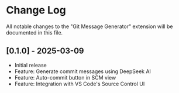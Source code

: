 # Change Log

All notable changes to the "Git Message Generator" extension will be documented in this file.

## [0.1.0] - 2025-03-09

- Initial release
- Feature: Generate commit messages using DeepSeek AI
- Feature: Auto-commit button in SCM view
- Feature: Integration with VS Code's Source Control UI
